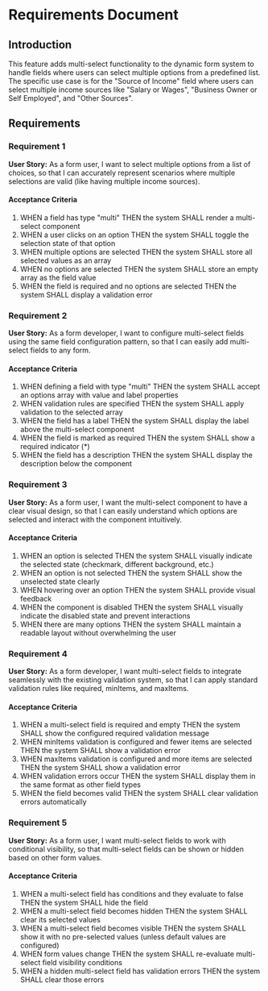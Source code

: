 # Requirements Document

## Introduction

This feature adds multi-select functionality to the dynamic form system to handle fields where users can select multiple options from a predefined list. The specific use case is for the "Source of Income" field where users can select multiple income sources like "Salary or Wages", "Business Owner or Self Employed", and "Other Sources".

## Requirements

### Requirement 1

**User Story:** As a form user, I want to select multiple options from a list of choices, so that I can accurately represent scenarios where multiple selections are valid (like having multiple income sources).

#### Acceptance Criteria

1. WHEN a field has type "multi" THEN the system SHALL render a multi-select component
2. WHEN a user clicks on an option THEN the system SHALL toggle the selection state of that option
3. WHEN multiple options are selected THEN the system SHALL store all selected values as an array
4. WHEN no options are selected THEN the system SHALL store an empty array as the field value
5. WHEN the field is required and no options are selected THEN the system SHALL display a validation error

### Requirement 2

**User Story:** As a form developer, I want to configure multi-select fields using the same field configuration pattern, so that I can easily add multi-select fields to any form.

#### Acceptance Criteria

1. WHEN defining a field with type "multi" THEN the system SHALL accept an options array with value and label properties
2. WHEN validation rules are specified THEN the system SHALL apply validation to the selected array
3. WHEN the field has a label THEN the system SHALL display the label above the multi-select component
4. WHEN the field is marked as required THEN the system SHALL show a required indicator (*)
5. WHEN the field has a description THEN the system SHALL display the description below the component

### Requirement 3

**User Story:** As a form user, I want the multi-select component to have a clear visual design, so that I can easily understand which options are selected and interact with the component intuitively.

#### Acceptance Criteria

1. WHEN an option is selected THEN the system SHALL visually indicate the selected state (checkmark, different background, etc.)
2. WHEN an option is not selected THEN the system SHALL show the unselected state clearly
3. WHEN hovering over an option THEN the system SHALL provide visual feedback
4. WHEN the component is disabled THEN the system SHALL visually indicate the disabled state and prevent interactions
5. WHEN there are many options THEN the system SHALL maintain a readable layout without overwhelming the user

### Requirement 4

**User Story:** As a form developer, I want multi-select fields to integrate seamlessly with the existing validation system, so that I can apply standard validation rules like required, minItems, and maxItems.

#### Acceptance Criteria

1. WHEN a multi-select field is required and empty THEN the system SHALL show the configured required validation message
2. WHEN minItems validation is configured and fewer items are selected THEN the system SHALL show a validation error
3. WHEN maxItems validation is configured and more items are selected THEN the system SHALL show a validation error
4. WHEN validation errors occur THEN the system SHALL display them in the same format as other field types
5. WHEN the field becomes valid THEN the system SHALL clear validation errors automatically

### Requirement 5

**User Story:** As a form user, I want multi-select fields to work with conditional visibility, so that multi-select fields can be shown or hidden based on other form values.

#### Acceptance Criteria

1. WHEN a multi-select field has conditions and they evaluate to false THEN the system SHALL hide the field
2. WHEN a multi-select field becomes hidden THEN the system SHALL clear its selected values
3. WHEN a multi-select field becomes visible THEN the system SHALL show it with no pre-selected values (unless default values are configured)
4. WHEN form values change THEN the system SHALL re-evaluate multi-select field visibility conditions
5. WHEN a hidden multi-select field has validation errors THEN the system SHALL clear those errors